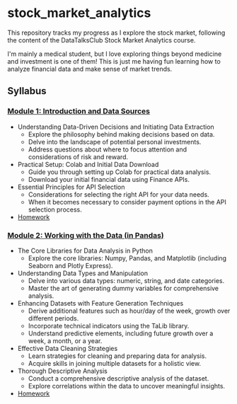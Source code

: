 # stock_market_analytics

This repository tracks my progress as I explore the stock market, following the content of the DataTalksClub Stock Market Analytics course.

I'm mainly a medical student, but I love exploring things beyond medicine and investment is one of them! This is just me having fun learning how to analyze financial data and make sense of market trends.

## Syllabus

### [Module 1: Introduction and Data Sources](week_one/)

- Understanding Data-Driven Decisions and Initiating Data Extraction
  - Explore the philosophy behind making decisions based on data.
  - Delve into the landscape of potential personal investments.
  - Address questions about where to focus attention and considerations of risk and reward.
- Practical Setup: Colab and Initial Data Download
  - Guide you through setting up Colab for practical data analysis.
  - Download your initial financial data using Finance APIs.
- Essential Principles for API Selection
  - Considerations for selecting the right API for your data needs.
  - When it becomes necessary to consider payment options in the API selection process.
- [Homework](module_one/homework.ipynb)

### [Module 2: Working with the Data (in Pandas)](02-dataframe-analysis/)

- The Core Libraries for Data Analysis in Python
  - Explore the core libraries: Numpy, Pandas, and Matplotlib (including Seaborn and Plotly Express).
- Understanding Data Types and Manipulation
  - Delve into various data types: numeric, string, and date categories.
  - Master the art of generating dummy variables for comprehensive analysis.
- Enhancing Datasets with Feature Generation Techniques
  - Derive additional features such as hour/day of the week, growth over different periods.
  - Incorporate technical indicators using the TaLib library.
  - Understand predictive elements, including future growth over a week, a month, or a year.
- Effective Data Cleaning Strategies
  - Learn strategies for cleaning and preparing data for analysis.
  - Acquire skills in joining multiple datasets for a holistic view.
- Thorough Descriptive Analysis
  - Conduct a comprehensive descriptive analysis of the dataset.
  - Explore correlations within the data to uncover meaningful insights.
- [Homework](module_two/homework.ipynb)
